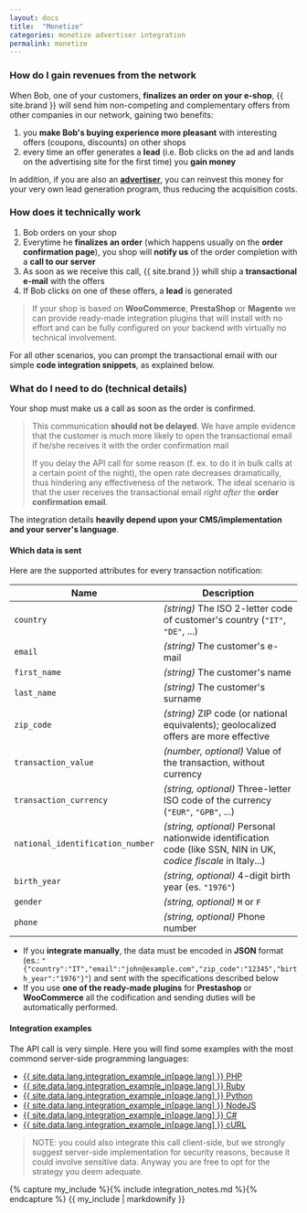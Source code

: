 ```yaml
---
layout: docs
title:  "Monetize"
categories: monetize advertiser integration
permalink: monetize
---
```

### How do I gain revenues from the network

When Bob, one of your customers, **finalizes an order on your e-shop**, {{ site.brand }} will send him non-competing and complementary offers from other companies in our network, gaining two benefits:

1. you **make Bob's buying experience more pleasant** with interesting offers (coupons, discounts) on other shops
2. every time an offer generates a **lead** (i.e. Bob clicks on the ad and lands on the advertising site for the first time) you **gain money**

In addition, if you are also an [**advertiser**](/engage), you can reinvest this money for your very own lead generation program, thus reducing the acquisition costs.

### How does it technically work

1. Bob orders on your shop
1. Everytime he **finalizes an order** (which happens usually on the **order confirmation page**), you shop will **notify us** of the order completion with a **call to our server**
1. As soon as we receive this call, {{ site.brand }} whill ship a **transactional e-mail** with the offers
1. If Bob clicks on one of these offers, a **lead** is generated

> If your shop is based on **WooCommerce**, **PrestaShop** or **Magento** we can provide ready-made integration plugins that will install with no effort and can be fully configured on your backend with virtually no technical involvement.

For all other scenarios, you can prompt the transactional email with our simple **code integration snippets**, as explained below.

### What do I need to do (technical details)

Your shop must make us a call as soon as the order is confirmed.

> This communication **should not be delayed**. We have ample evidence that the customer is much more likely to open the transactional email if he/she receives it with the order confirmation mail
>
> If you delay the API call for some reason (f. ex. to do it in bulk calls at a certain point of the night), the open rate decreases dramatically, thus hindering any effectiveness of the network. The ideal scenario is that the user receives the transactional email *right after* the **order confirmation email**.

The integration details **heavily depend upon your CMS/implementation and your server's language**.

#### Which data is sent

Here are the supported attributes for every transaction notification:

|Name|Description
|-----------------------|------------------------------------------------------
|`country`|*(string)* The ISO 2-letter code of customer's country (`"IT"`, `"DE"`, ...)
|`email`|*(string)* The customer's e-mail
|`first_name`|*(string)* The customer's name
|`last_name`|*(string)* The customer's surname
|`zip_code`|*(string)* ZIP code (or national equivalents); geolocalized offers are more effective
|`transaction_value`|*(number, optional)* Value of the transaction, without currency
|`transaction_currency`|*(string, optional)* Three-letter ISO code of the currency (`"EUR"`, `"GPB"`, ...)
|`national_identification_number`|*(string, optional)* Personal nationwide identification code (like SSN, NIN in UK, *codice fiscale* in Italy...)
|`birth_year`|*(string, optional)* 4-digit birth year (es. `"1976"`)
|`gender`|*(string, optional)* `M` or `F`
|`phone`|*(string, optional)* Phone number

- If you **integrate manually**, the data must be encoded in **JSON** format (es.: `"{"country":"IT","email":"john@example.com","zip_code":"12345","birth_year":"1976"}"`) and sent with the specifications described below
- If you use **one of the ready-made plugins** for **Prestashop** or **WooCommerce**  all the codification and sending duties will be automatically performed.

#### Integration examples

The API call is very simple. Here you will find some examples with the most commond server-side programming languages:

- [{{ site.data.lang.integration_example_in[page.lang] }} PHP](./integrations/php)
- [{{ site.data.lang.integration_example_in[page.lang] }} Ruby](./integrations/ruby)
- [{{ site.data.lang.integration_example_in[page.lang] }} Python](./integrations/python)
- [{{ site.data.lang.integration_example_in[page.lang] }} NodeJS](./integrations/nodejs)
- [{{ site.data.lang.integration_example_in[page.lang] }} C#](./integrations/csharp)
- [{{ site.data.lang.integration_example_in[page.lang] }} cURL](./integrations/curl)

> NOTE: you could also integrate this call client-side, but we strongly suggest server-side implementation for security reasons, because it could involve sensitive data. Anyway you are free to opt for the strategy you deem adequate.

{% capture my_include %}{% include integration_notes.md %}{% endcapture %}
{{ my_include | markdownify }}